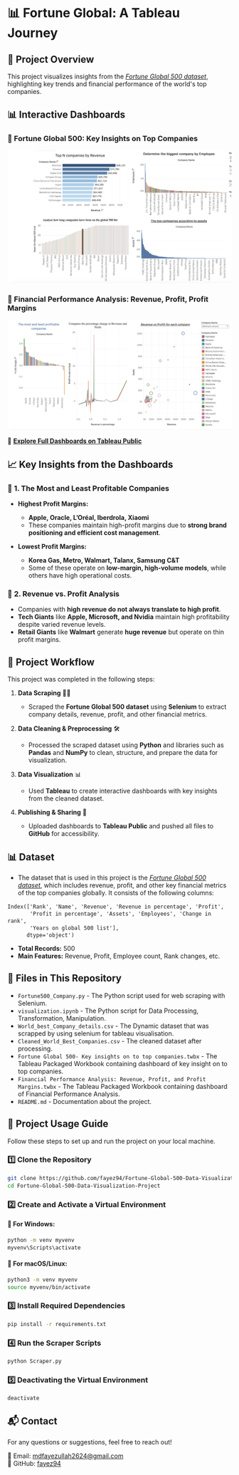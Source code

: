 # 📊 Fortune Global: A Tableau Journey

## 📝 Project Overview  
This project visualizes insights from the *[Fortune Global 500 dataset](https://fortune.com/ranking/global500/)*, highlighting key trends and financial performance of the world's top companies. 

## 📊 Interactive Dashboards  

### 🔹 Fortune Global 500: Key Insights on Top Companies  
[![Dashboard Preview](images/dashboard-1.png)](https://public.tableau.com/shared/HPK2HY9XF?:display_count=n&:origin=viz_share_link)  

### 🔹 Financial Performance Analysis: Revenue, Profit, Profit Margins  
[![Dashboard Preview](images/dashboard-2.png)](https://public.tableau.com/app/profile/mohammad.fayez.ullah/viz/FinancialPerformanceAnalysisRevenueProfitandProfitMargins/FinancialPerformanceAnalysisRevenueProfitandProfitMargins)  

🔗 **[Explore Full Dashboards on Tableau Public](https://public.tableau.com/app/profile/mohammad.fayez.ullah/viz/FortuneGlobal500KeyInsightsintoTopCompanies/FortuneGlobal500KeyInsightsintoTopCompanies)**  


## 📈 Key Insights from the Dashboards  

### 🔹 **1. The Most and Least Profitable Companies**
- **Highest Profit Margins:**  
  - **Apple, Oracle, L’Oréal, Iberdrola, Xiaomi**  
  - These companies maintain high-profit margins due to **strong brand positioning and efficient cost management**.
  
- **Lowest Profit Margins:**  
  - **Korea Gas, Metro, Walmart, Talanx, Samsung C&T**  
  - Some of these operate on **low-margin, high-volume models**, while others have high operational costs.

### 🔹 **2. Revenue vs. Profit Analysis**
- Companies with **high revenue do not always translate to high profit**.
- **Tech Giants** like **Apple, Microsoft, and Nvidia** maintain high profitability despite varied revenue levels.
- **Retail Giants** like **Walmart** generate **huge revenue** but operate on thin profit margins.


## 🔄 Project Workflow  
This project was completed in the following steps:  

1. **Data Scraping** 🕵️‍♂️  
   - Scraped the **Fortune Global 500 dataset** using **Selenium** to extract company details, revenue, profit, and other financial metrics.  

2. **Data Cleaning & Preprocessing** 🛠️  
   - Processed the scraped dataset using **Python** and libraries such as **Pandas** and **NumPy** to clean, structure, and prepare the data for visualization.  

3. **Data Visualization** 📊  
   - Used **Tableau** to create interactive dashboards with key insights from the cleaned dataset.  

4. **Publishing & Sharing** 🚀  
   - Uploaded dashboards to **Tableau Public** and pushed all files to **GitHub** for accessibility.  


## 📊 Dataset
- The dataset that is used in this project is the *[Fortune Global 500 dataset](https://fortune.com/ranking/global500/)*, which includes revenue, profit, and other key financial metrics of the top companies globally. It consists of the following columns:

```
Index(['Rank', 'Name', 'Revenue', 'Revenue in percentage', 'Profit',
       'Profit in percentage', 'Assets', 'Employees', 'Change in rank',
       'Years on global 500 list'],
      dtype='object')
```

- **Total Records:** 500
- **Main Features:** Revenue, Profit, Employee count, Rank changes, etc.

## 📂 Files in This Repository  
- `Fortune500_Company.py` - The Python script used for web scraping with Selenium.
- `visualization.ipynb` - The Python script for Data Processing, Transformation, Manipulation.
- `World_best_Company_details.csv` - The Dynamic dataset that  was scrapped by using selenium for tableau visualisation.
- `Cleaned_World_Best_Companies.csv` - The cleaned dataset after processing.
- `Fortune Global 500- Key insights on to top companies.twbx` - The Tableau Packaged Workbook containing dashboard of key insight on to top companies.
- `Financial Performance Analysis: Revenue, Profit, and Profit Margins.twbx` - The Tableau Packaged Workbook containing dashboard of Financial Performance Analysis.
- `README.md` - Documentation about the project.

## 🚀 Project Usage Guide

Follow these steps to set up and run the project on your local machine.

### 1️⃣ Clone the Repository
```bash
git clone https://github.com/fayez94/Fortune-Global-500-Data-Visualization-Project.git
cd Fortune-Global-500-Data-Visualization-Project
```

### 2️⃣ Create and Activate a Virtual Environment

#### 🔹 For Windows:
```bash
python -m venv myvenv
myvenv\Scripts\activate
```

#### 🔹 For macOS/Linux:
```bash
python3 -m venv myvenv
source myvenv/bin/activate
```

### 3️⃣ Install Required Dependencies
```bash
pip install -r requirements.txt
```

### 4️⃣ Run the Scraper Scripts

```bash
python Scraper.py
```

### 5️⃣ Deactivating the Virtual Environment
```bash
deactivate
```

## 📬 Contact
For any questions or suggestions, feel free to reach out!

📧 Email: mdfayezullah2624@gmail.com  
🐙 GitHub: [fayez94](https://github.com/fayez94)
 


